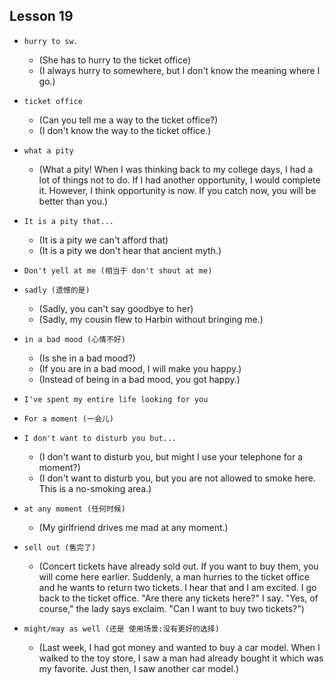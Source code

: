 ## Lesson 19

- `hurry to sw.`
  - (She has to hurry to the ticket office)
  - (I always hurry to somewhere, but I don't know the meaning where I go.)

- `ticket office`
  - (Can you tell me a way to the ticket office?)
  - (I don't know the way to the ticket office.)

- `what a pity`
  - (What a pity! When I was thinking back to my college days, I had a lot of things not to do. If I had another opportunity, I would complete it. However, I think opportunity is now. If you catch now, you will be better than you.)

- `It is a pity that...`
  - (It is a pity we can't afford that)
  - (It is a pity we don't hear that ancient myth.)

- `Don't yell at me (相当于 don't shout at me)`

- `sadly (遗憾的是)`
  - (Sadly, you can't say goodbye to her)
  - (Sadly, my cousin flew to Harbin without bringing me.)

- `in a bad mood (心情不好)`
  - (Is she in a bad mood?)
  - (If you are in a bad mood, I will make you happy.)
  - (Instead of being in a bad mood, you got happy.)

- `I've spent my entire life looking for you`

- `For a moment (一会儿)`

- `I don't want to disturb you but...`
  - (I don't want to disturb you, but might I use your telephone for a moment?)
  - (I don't want to disturb you, but you are not allowed to smoke here. This is a no-smoking area.)

- `at any moment (任何时候)`
  - (My girlfriend drives me mad at any moment.)

- `sell out (售完了)`
  - (Concert tickets have already sold out. If you want to buy them, you will come here earlier. Suddenly, a man hurries to the ticket office and he wants to return two tickets. I hear that and I am excited. I go back to the ticket office. "Are there any tickets here?" I say. "Yes, of course," the lady says exclaim. "Can I want to buy two tickets?")

- `might/may as well (还是 使用场景:没有更好的选择)`
  - (Last week, I had got money and wanted to buy a car model. When I walked to the toy store, I saw a man had already bought it which was my favorite. Just then, I saw another car model.)
